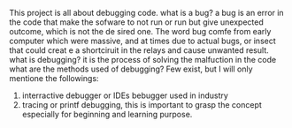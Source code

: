 This project is all about debugging code.
what is a bug?
a bug is an error in the code that make the sofware to not
run or run but give unexpected outcome, which is not the de
sired one.
The word bug comfe from early computer which were massive,
and at times due to actual bugs, or insect that could creat
e a shortciruit in the relays and cause unwanted result.
what is debugging?
it is the process of solving the malfuction in the code
what are the methods used of debugging?
Few exist, but I will only mentione the followings:
1. interractive debugger or IDEs bebugger used in industry
2. tracing or printf debugging, this is important to grasp the concept especially for beginning and learning purpose.
